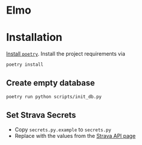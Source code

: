 # Elmo

# Installation

[Install `poetry`](https://python-poetry.org/docs/#installation). Install the project requirements via

```bash
poetry install
```

## Create empty database

```bash
poetry run python scripts/init_db.py
```

## Set Strava Secrets

- Copy `secrets.py.example` to `secrets.py`
- Replace with the values from the [Strava API page](https://www.strava.com/settings/api)
